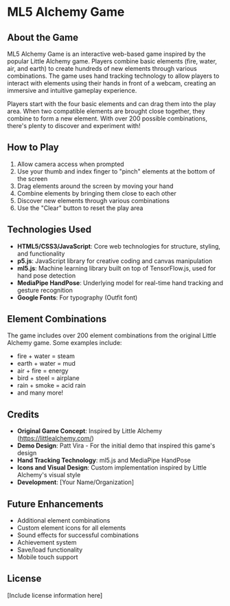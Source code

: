 # ML5 Alchemy Game

## About the Game

ML5 Alchemy Game is an interactive web-based game inspired by the popular Little Alchemy game. Players combine basic elements (fire, water, air, and earth) to create hundreds of new elements through various combinations. The game uses hand tracking technology to allow players to interact with elements using their hands in front of a webcam, creating an immersive and intuitive gameplay experience.

Players start with the four basic elements and can drag them into the play area. When two compatible elements are brought close together, they combine to form a new element. With over 200 possible combinations, there's plenty to discover and experiment with!

## How to Play

1. Allow camera access when prompted
2. Use your thumb and index finger to "pinch" elements at the bottom of the screen
3. Drag elements around the screen by moving your hand
4. Combine elements by bringing them close to each other
5. Discover new elements through various combinations
6. Use the "Clear" button to reset the play area

## Technologies Used

- **HTML5/CSS3/JavaScript**: Core web technologies for structure, styling, and functionality
- **p5.js**: JavaScript library for creative coding and canvas manipulation
- **ml5.js**: Machine learning library built on top of TensorFlow.js, used for hand pose detection
- **MediaPipe HandPose**: Underlying model for real-time hand tracking and gesture recognition
- **Google Fonts**: For typography (Outfit font)

## Element Combinations

The game includes over 200 element combinations from the original Little Alchemy game. Some examples include:

- fire + water = steam
- earth + water = mud
- air + fire = energy
- bird + steel = airplane
- rain + smoke = acid rain
- and many more!

## Credits

- **Original Game Concept**: Inspired by Little Alchemy (https://littlealchemy.com/)
- **Demo Design**: Patt Vira - For the initial demo that inspired this game's design
- **Hand Tracking Technology**: ml5.js and MediaPipe HandPose
- **Icons and Visual Design**: Custom implementation inspired by Little Alchemy's visual style
- **Development**: [Your Name/Organization]

## Future Enhancements

- Additional element combinations
- Custom element icons for all elements
- Sound effects for successful combinations
- Achievement system
- Save/load functionality
- Mobile touch support

## License

[Include license information here]
